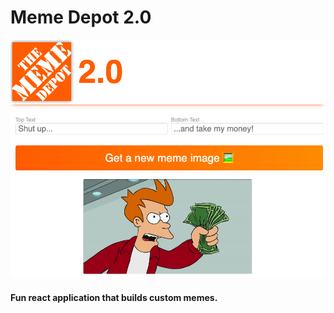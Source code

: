 # Meme Depot 2.0

![screenshot](./src/assets/screenshot.png)


#### Fun react application that builds custom memes.
